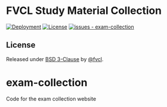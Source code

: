 # FVCL Study Material Collection

[![Deployment](https://github.com/fvcl/exam-collection/workflows/Deployment%20Trigger/badge.svg)](https://github.com/fvcl/exam-collection/actions?query=workflow:"Deployment+Trigger")
[![License](https://img.shields.io/badge/License-BSD-blue)](#license)
[![issues - exam-collection](https://img.shields.io/github/issues/fvcl/exam-collection)](https://github.com/fvcl/exam-collection/issues)


## License

Released under [BSD 3-Clause](/LICENSE) by [@fvcl](https://github.com/fvcl).

# exam-collection
Code for the exam collection website


